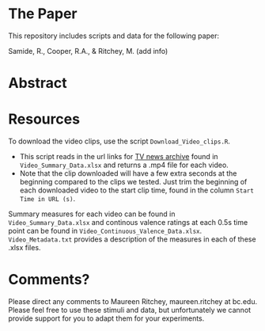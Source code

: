 # The Paper
This repository includes scripts and data for the following paper:

Samide, R., Cooper, R.A., & Ritchey, M. (add info)

# Abstract

# Resources
To download the video clips, use the script `Download_Video_clips.R`. 
- This script reads in the url links for [TV news archive](https://archive.org/details/tv) found in `Video_Summary_Data.xlsx` and returns a .mp4 file for each video. 
- Note that the clip downloaded will have a few extra seconds at the beginning compared to the clips we tested. Just trim the beginning of each downloaded video to the start clip time, found in the column `Start Time in URL (s)`. 

Summary measures for each video can be found in `Video_Summary_Data.xlsx` and continous valence ratings at each 0.5s time point can be found in `Video_Continuous_Valence_Data.xlsx`. `Video_Metadata.txt` provides a description of the measures in each of these .xlsx files. 

# Comments?
Please direct any comments to Maureen Ritchey, maureen.ritchey at bc.edu. Please feel free to use these stimuli and data, but unfortunately we cannot provide support for you to adapt them for your experiments. 
